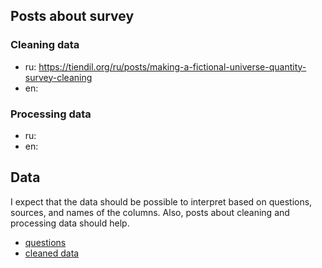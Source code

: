 
## Posts about survey

### Cleaning data

- ru: https://tiendil.org/ru/posts/making-a-fictional-universe-quantity-survey-cleaning
- en:

### Processing data

- ru:
- en:

## Data

I expect that the data should be possible to interpret based on questions, sources, and names of the columns. Also, posts about cleaning and processing data should help.

- [questions](original_survey.md)
- [cleaned data](2024_02_23_cleaned_data.csv)
